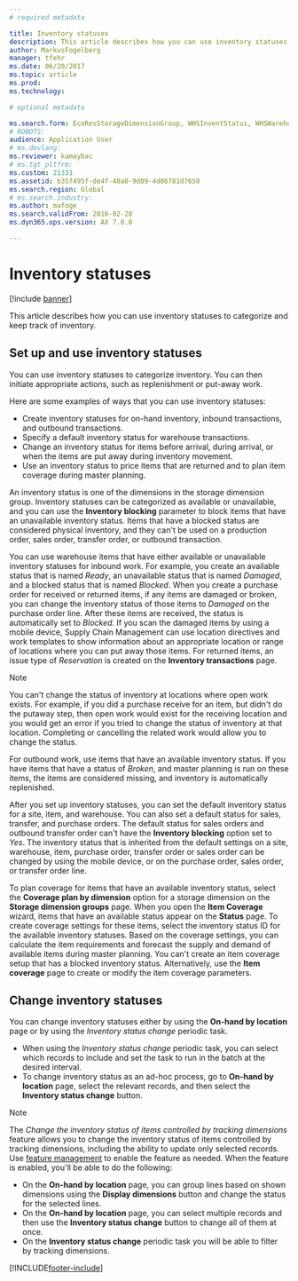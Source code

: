 ```yaml
---
# required metadata

title: Inventory statuses
description: This article describes how you can use inventory statuses to categorize and keep track of inventory.
author: MarkusFogelberg
manager: tfehr
ms.date: 06/20/2017
ms.topic: article
ms.prod:
ms.technology:

# optional metadata

ms.search.form: EcoResStorageDimensionGroup, WHSInventStatus, WHSWarehouseStatusChange
# ROBOTS:
audience: Application User
# ms.devlang:
ms.reviewer: kamaybac
# ms.tgt_pltfrm:
ms.custom: 21331
ms.assetid: b35f495f-de4f-48a0-9d09-4d06781d7650
ms.search.region: Global
# ms.search.industry:
ms.author: mafoge
ms.search.validFrom: 2016-02-28
ms.dyn365.ops.version: AX 7.0.0

---
```


# Inventory statuses

[!include [banner](../includes/banner.md)]

This article describes how you can use inventory statuses to categorize and keep track of inventory.

## Set up and use inventory statuses

You can use inventory statuses to categorize inventory. You can then initiate appropriate actions, such as replenishment or put-away work.

Here are some examples of ways that you can use inventory statuses:

- Create inventory statuses for on-hand inventory, inbound transactions, and outbound transactions.
- Specify a default inventory status for warehouse transactions.
- Change an inventory status for items before arrival, during arrival, or when the items are put away during inventory movement.
- Use an inventory status to price items that are returned and to plan item coverage during master planning.

An inventory status is one of the dimensions in the storage dimension group. Inventory statuses can be categorized as available or unavailable, and you can use the **Inventory blocking** parameter to block items that have an unavailable inventory status. Items that have a blocked status are considered physical inventory, and they can't be used on a production order, sales order, transfer order, or outbound transaction.

You can use warehouse items that have either available or unavailable inventory statuses for inbound work. For example, you create an available status that is named *Ready*, an unavailable status that is named *Damaged*, and a blocked status that is named *Blocked*. When you create a purchase order for received or returned items, if any items are damaged or broken, you can change the inventory status of those items to *Damaged* on the purchase order line. After these items are received, the status is automatically set to *Blocked*. If you scan the damaged items by using a mobile device, Supply Chain Management can use location directives and work templates to show information about an appropriate location or range of locations where you can put away those items. For returned items, an issue type of *Reservation* is created on the **Inventory transactions** page.

> [!NOTE]
> You can't change the status of inventory at locations where open work exists. For example, if you did a purchase receive for an item, but didn't do the putaway step, then open work would exist for the receiving location and you would get an error if you tried to change the status of inventory at that location. Completing or cancelling the related work would allow you to change the status.
 
For outbound work, use items that have an available inventory status. If you have items that have a status of *Broken*, and master planning is run on these items, the items are considered missing, and inventory is automatically replenished.

After you set up inventory statuses, you can set the default inventory status for a site, item, and warehouse. You can also set a default status for sales, transfer, and purchase orders. The default status for sales orders and outbound transfer order can't have the **Inventory blocking** option set to *Yes*. The inventory status that is inherited from the default settings on a site, warehouse, item, purchase order, transfer order or sales order can be changed by using the mobile device, or on the purchase order, sales order, or transfer order line.

To plan coverage for items that have an available inventory status, select the **Coverage plan by dimension** option for a storage dimension on the **Storage dimension groups** page. When you open the **Item Coverage** wizard, items that have an available status appear on the **Status** page. To create coverage settings for these items, select the inventory status ID for the available inventory statuses. Based on the coverage settings, you can calculate the item requirements and forecast the supply and demand of available items during master planning. You can't create an item coverage setup that has a blocked inventory status. Alternatively, use the **Item coverage** page to create or modify the item coverage parameters.

## Change inventory statuses

You can change inventory statuses either by using the **On-hand by location** page or by using the *Inventory status change* periodic task.

- When using the *Inventory status change* periodic task, you can select which records to include and set the task to run in the batch at the desired interval.
- To change inventory status as an ad-hoc process, go to **On-hand by location** page, select the relevant records, and then select the **Inventory status change** button.

> [!NOTE]
> The *Change the inventory status of items controlled by tracking dimensions* feature allows you to change the inventory status of items controlled by tracking dimensions, including the ability to update only selected records. Use [feature management](../../fin-ops-core/fin-ops/get-started/feature-management/feature-management-overview.md) to enable the feature as needed. When the feature is enabled, you'll be able to do the following:
>
> - On the **On-hand by location** page, you can group lines based on shown dimensions using the **Display dimensions** button and change the status for the selected lines.
> - On the **On-hand by location** page, you can select multiple records and then use the **Inventory status change** button to change all of them at once.
> - On the **Inventory status change** periodic task you will be able to filter by tracking dimensions.


[!INCLUDE[footer-include](../../includes/footer-banner.md)]

